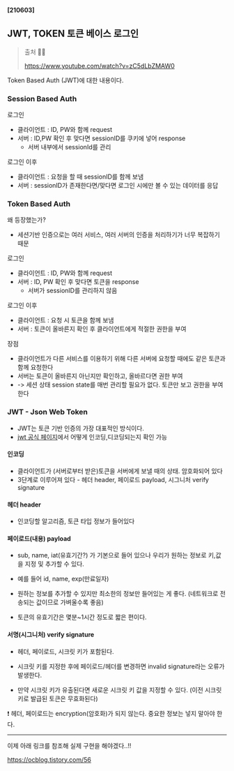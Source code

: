**[210603]**



## JWT, TOKEN 토큰 베이스 로그인

> 출처 🙇‍♂️
>
> https://www.youtube.com/watch?v=zC5dLbZMAW0

Token Based Auth (JWT)에 대한 내용이다.

### Session Based Auth

로그인

- 클라이언트 : ID, PW와 함께 request
- 서버 : ID,PW 확인 후 맞다면 sessionID를 쿠키에 넣어 response
  - 서버 내부에서 sessionId를 관리

로그인 이후

- 클라이언트 : 요청을 할 때 sessionID를 함께 보냄
- 서버 : sessionID가 존재한다면/맞다면 로그인 시에만 볼 수 있는 데이터를 응답

### Token Based Auth

왜 등장했는가?

- 세션기반 인증으로는 여러 서비스, 여러 서버의 인증을 처리하기가 너무 복잡하기 때문

로그인

- 클라이언트 : ID, PW와 함께 request
- 서버 : ID, PW 확인 후 맞다면 토큰을 response
  - 서버가 sessionID를 관리하지 않음

로그인 이후

- 클라이언트 : 요청 시 토큰을 함께 보냄
- 서버 : 토큰이 올바른지 확인 후 클라이언트에게 적절한 권한을 부여

장점

- 클라이언트가 다른 서비스를 이용하기 위해 다른 서버에 요청할 때에도 같은 토큰과 함께 요청한다
- 서버는 토큰이 올바른지 아닌지만 확인하고, 올바르다면 권한 부여
- -> 세션 상태 session state를 매번 관리할 필요가 없다. 토큰만 보고 권한을 부여한다

### JWT - Json Web Token

- JWT는 토큰 기반 인증의 가장 대표적인 방식이다.
- [jwt 공식 페이지](https://jwt.io/)에서 어떻게 인코딩,디코딩되는지 확인 가능 

#### 인코딩

- 클라이언트가 (서버로부터 받은)토큰을 서버에게 보낼 때의 상태. 암호화되어 있다
- 3단계로 이루어져 있다 - 헤더 header, 페이로드 payload,  시그니처 verify signature

#### 헤더 header

- 인코딩할 알고리즘, 토큰 타입 정보가 들어있다

#### 페이로드(내용) payload

- sub, name, iat(유효기간?) 가 기본으로 들어 있으나 우리가 원하는 정보로 키,값을 지정 및 추가할 수 있다.

- 예를 들어 id, name, exp(만료일자)
- 원하는 정보를 추가할 수 있지만 최소한의 정보만 들어있는 게 좋다. (네트워크로 전송되는 값이므로 가벼울수록 좋음)
- 토큰의 유효기간은 몇분~1시간 정도로 짧은 편이다.

#### 서명(시그니처) verify signature

- 헤더, 페이로드, 시크릿 키가 포함된다.

- 시크릿 키를 지정한 후에 페이로드/헤더를 변경하면 invalid signature라는 오류가 발생한다.
- 만약 시크릿 키가 유출된다면 새로운 시크릿 키 값을 지정할 수 있다. (이전 시크릿 키로 발급된 토큰은 무효화된다)

❗ 헤더, 페이로드는 encryption(암호화)가 되지 않는다. 중요한 정보는 넣지 말아야 한다.





---

이제 아래 링크를 참조해 실제 구현을 해야겠다..!!

https://ocblog.tistory.com/56

